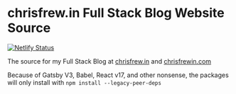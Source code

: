 #  chrisfrew.in Full Stack Blog Website Source

[![Netlify Status](https://api.netlify.com/api/v1/badges/43adef7d-ab80-4c63-80cb-f820c5a3b613/deploy-status)](https://app.netlify.com/sites/chrisfrewin/deploys)

The source for my Full Stack Blog at [chrisfrew.in](https://chrisfrew.in) and [chrisfrewin.com](https://chrisfrewin.com)

Because of Gatsby V3, Babel, React v17, and other nonsense, the packages will only install with `npm install --legacy-peer-deps`